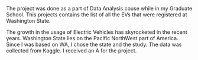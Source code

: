 The project was done as a part of Data Analysis couse while in my Graduate School. This projects contains the list of all the EVs that were registered at Washington State.

The growth in the usage of Electric Vehicles has skyrocketed in the recent years. Washington State lies on the Pacific NorthWest part of America. Since I was based on WA, I chose the state and the study. The data was collected from Kaggle. I received an A for the project.
